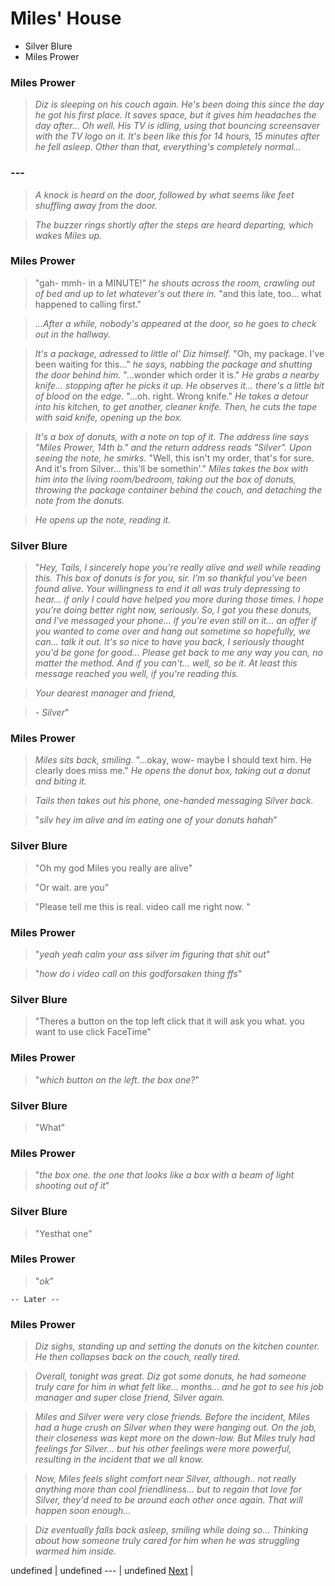 # Miles' House
- Silver Blure
- Miles Prower

### Miles Prower

> *Diz is sleeping on his couch again. He's been doing this since the day he got his first place. It saves space, but it gives him headaches the day after... Oh well. His TV is idling, using that bouncing screensaver with the TV logo on it. It's been like this for 14 hours, 15 minutes after he fell asleep. Other than that, everything's completely normal...*

### ---

> *A knock is heard on the door, followed by what seems like feet shuffling away from the door.*

> *The buzzer rings shortly after the steps are heard departing, which wakes Miles up.*

### Miles Prower

> "gah- mmh- in a MINUTE!" *he shouts across the room, crawling out of bed and up to let whatever's out there in.* "and this late, too... what happened to calling first."

> *...After a while, nobody's appeared at the door, so he goes to check out in the hallway.*

> *It's a package, adressed to little ol' Diz himself.* "Oh, my package. I've been waiting for this..." *he says, nabbing the package and shutting the door behind him.* "...wonder which order it is." *He grabs a nearby knife... stopping after he picks it up. He observes it... there's a little bit of blood on the edge.* "...oh. right. Wrong knife." *He takes a detour into his kitchen, to get another, cleaner knife. Then, he cuts the tape with said knife, opening up the box.*

> *It's a box of donuts, with a note on top of it. The address line says "Miles Prower, 14th b." and the return address reads "Silver". Upon seeing the note, he smirks.* "Well, this isn't my order, that's for sure. And it's from Silver... this'll be somethin'." *Miles takes the box with him into the living room/bedroom, taking out the box of donuts, throwing the package container behind the couch, and detaching the note from the donuts.*

> *He opens up the note, reading it.*

### Silver Blure

> "*Hey, Tails, I sincerely hope you're really alive and well while reading this. This box of donuts is for you, sir. I'm so thankful you've been found alive. Your willingness to end it all was truly depressing to hear... if only I could have helped you more during those times. I hope you're doing better right now, seriously. So, I got you these donuts, and I've messaged your phone... if you're even still on it... an offer if you wanted to come over and hang out sometime so hopefully, we can... talk it out. It's so nice to have you back, I seriously thought you'd be gone for good... Please get back to me any way you can, no matter the method. And if you can't... well, so be it. At least this message reached you well, if you're reading this.*

> *Your dearest manager and friend,*

> *- Silver*"

### Miles Prower

> *Miles sits back, smiling.* "...okay, wow- maybe I should text him. He clearly does miss me." *He opens the donut box, taking out a donut and biting it.*

> *Tails then takes out his phone, one-handed messaging Silver back.*

> "*silv hey im alive and im eating one of your donuts hahah*"

### Silver Blure

> "Oh my god Miles you really are alive"

> "Or wait. are you"

> "Please tell me this is real. video call me right now. "

### Miles Prower

> "*yeah yeah calm your ass silver im figuring that shit out*"

> "*how do i video call on this godforsaken thing ffs*"

### Silver Blure

> "Theres a button on the top left click that it will ask you what. you want to use click FaceTime"

### Miles Prower

> "*which button on the left. the box one?*"

### Silver Blure

> "What"

### Miles Prower

> "*the box one. the one that looks like a box with a beam of light shooting out of it*"

### Silver Blure

> "Yesthat one"

### Miles Prower

> "*ok*"

    -- Later --

### Miles Prower

> *Diz sighs, standing up and setting the donuts on the kitchen counter. He then collapses back on the couch, really tired.*

> *Overall, tonight was great. Diz got some donuts, he had someone truly care for him in what felt like... months... and he got to see his job manager and super close friend, Silver again.*

> *Miles and Silver were very close friends. Before the incident, Miles had a huge crush on Silver when they were hanging out. On the job, their closeness was kept more on the down-low. But Miles truly had feelings for Silver... but his other feelings were more powerful, resulting in the incident that we all know.*

> *Now, Miles feels slight comfort near Silver, although.. not really anything more than cool friendliness... but to regain that love for Silver, they'd need to be around each other once again. That will happen soon enough...*

> *Diz eventually falls back asleep, smiling while doing so... Thinking about how someone truly cared for him when he was struggling warmed him inside.*


undefined  |
undefined --- |
undefined [Next](https://meowcatheorange.github.io/Dizzy-AU/story/human-readable/AAC_MilesHouse) |